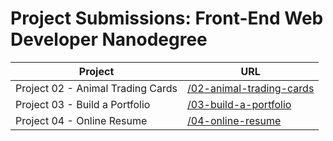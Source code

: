 # Project Submissions: Front-End Web Developer Nanodegree


| Project       | URL        |
| ------------- |------------ |
| Project 02 - Animal Trading Cards | [/02-animal-trading-cards](https://daka1510.github.io/udacity-fend/02-animal-trading-cards/) |
| Project 03 - Build a Portfolio | [/03-build-a-portfolio](https://daka1510.github.io/udacity-fend/03-build-a-portfolio/dist/) |
| Project 04 - Online Resume | [/04-online-resume](https://daka1510.github.io/udacity-fend/04-online-resume) |
